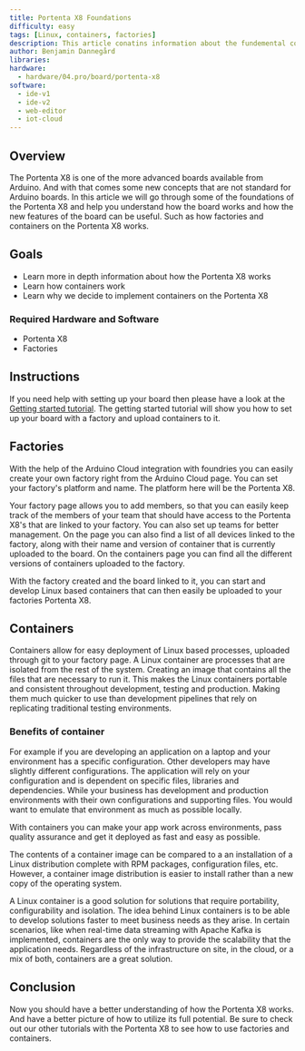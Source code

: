 ```yaml
---
title: Portenta X8 Foundations
difficulty: easy
tags: [Linux, containers, factories]
description: This article conatins information about the fundemental concepts of the Portenta X8
author: Benjamin Dannegård
libraries:
hardware:
  - hardware/04.pro/board/portenta-x8
software:
  - ide-v1
  - ide-v2
  - web-editor
  - iot-cloud
---
```


## Overview

The Portenta X8 is one of the more advanced boards available from Arduino. And with that comes some new concepts that are not standard for Arduino boards. In this article we will go through some of the foundations of the Portenta X8 and help you understand how the board works and how the new features of the board can be useful. Such as how factories and containers on the Portenta X8 works.

## Goals

- Learn more in depth information about how the Portenta X8 works
- Learn how containers work
- Learn why we decide to implement containers on the Portenta X8

### Required Hardware and Software

-   Portenta X8
-   Factories

## Instructions

If you need help with setting up your board then please have a look at the [Getting started tutorial](). The getting started tutorial will show you how to set up your board with a factory and upload containers to it.

## Factories

With the help of the Arduino Cloud integration with foundries you can easily create your own factory right from the Arduino Cloud page. You can set your factory's platform and name. The platform here will be the Portenta X8.

Your factory page allows you to add members, so that you can easily keep track of the members of your team that should have access to the Portenta X8's that are linked to your factory. You can also set up teams for better management. On the page you can also find a list of all devices linked to the factory, along with their name and version of container that is currently uploaded to the board. On the containers page you can find all the different versions of containers uploaded to the factory.

With the factory created and the board linked to it, you can start and develop Linux based containers that can then easily be uploaded to your factories Portenta X8.

## Containers

Containers allow for easy deployment of Linux based processes, uploaded through git to your factory page. A Linux container are processes that are isolated from the rest of the system. Creating an image that contains all the files that are necessary to run it. This makes the Linux containers portable and consistent throughout development, testing and production. Making them much quicker to use than development pipelines that rely on replicating traditional testing environments.

### Benefits of container

For example if you are developing an application on a laptop and your environment has a specific configuration. Other developers may have slightly different configurations. The application will rely on your configuration and is dependent on specific files, libraries and dependencies. While your business has development and production environments with their own configurations and supporting files. You would want to emulate that environment as much as possible locally.

With containers you can make your app work across environments, pass quality assurance and get it deployed as fast and easy as possible.

The contents of a container image can be compared to a an installation of a Linux distribution complete with RPM packages, configuration files, etc. However, a container image distribution is easier to install rather than a new copy of the operating system.

A Linux container is a good solution for solutions that require portability, configurability and isolation. The idea behind Linux containers is to be able to develop solutions faster to meet business needs as they arise. In certain scenarios, like when real-time data streaming with Apache Kafka is implemented, containers are the only way to provide the scalability that the application needs. Regardless of the infrastructure on site, in the cloud, or a mix of both, containers are a great solution. 

## Conclusion

Now you should have a better understanding of how the Portenta X8 works. And have a better picture of how to utilize its full potential. Be sure to check out our other tutorials with the Portenta X8 to see how to use factories and containers.